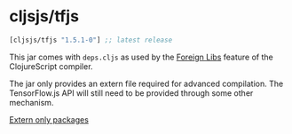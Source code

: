 # cljsjs/tfjs

[](dependency)
```clojure
[cljsjs/tfjs "1.5.1-0"] ;; latest release
```
[](/dependency)

This jar comes with `deps.cljs` as used by the [Foreign Libs][flibs] feature
of the ClojureScript compiler.

The jar only provides an extern file required for advanced compilation.
The TensorFlow.js API will still need to be provided through some other mechanism.

[Extern only packages](https://github.com/cljsjs/packages/wiki/Extern-only-packages)

[flibs]: https://clojurescript.org/reference/packaging-foreign-deps
